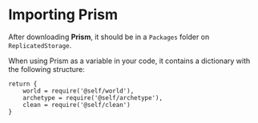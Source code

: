 # Importing Prism

After downloading **Prism**, it should be in a ``Packages`` folder on ``ReplicatedStorage``.

When using Prism as a variable in your code, it contains a dictionary with the following structure:

```luau title="Prism.luau"
return {
    world = require('@self/world'),
    archetype = require('@self/archetype'),
    clean = require('@self/clean')
}
```